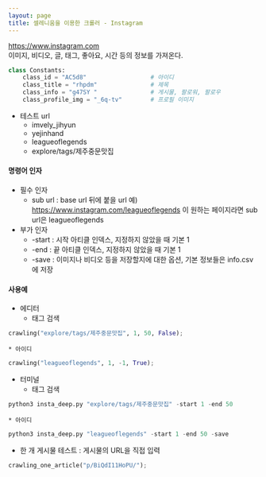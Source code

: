 ```yaml
---
layout: page
title: 셀레니움을 이용한 크롤러 - Instagram
---
```


<https://www.instagram.com>  
이미지, 비디오, 글, 태그, 좋아요, 시간 등의 정보를 가져온다.
```python
class Constants:
    class_id = "AC5d8"                  # 아이디
    class_title = "rhpdm"               # 제목
    class_info = "g47SY "               # 게시물, 팔로워, 팔로우
    class_profile_img = "_6q-tv"        # 프로필 이미지
```
* 테스트 url
    * imvely_jihyun
    * yejinhand
    * leagueoflegends
    * explore/tags/제주중문맛집

#### 명령어 인자
* 필수 인자
    * sub url : base url 뒤에 붙을 url
        예) <https://www.instagram.com/leagueoflegends> 이 원하는 페이지라면 sub url은 leagueoflegends
* 부가 인자
    * -start : 시작 아티클 인덱스, 지정하지 않았을 때 기본 1
    * -end : 끝 아티클 인덱스, 지정하지 않았을 때 기본 1
    * -save : 이미지나 비디오 등을 저장할지에 대한 옵션, 기본 정보들은 info.csv에 저장

#### 사용예
* 에디터
    * 태그 검색
```python
crawling("explore/tags/제주중문맛집", 1, 50, False);
```
    * 아이디
```python
crawling("leagueoflegends", 1, -1, True);
```
* 터미널
    * 태그 검색
```python
python3 insta_deep.py "explore/tags/제주중문맛집" -start 1 -end 50
```
    * 아이디
```python
python3 insta_deep.py "leagueoflegends" -start 1 -end 50 -save
``` 
* 한 개 게시물 테스트 : 게시물의 URL을 직접 입력
```python
crawling_one_article("p/BiQdI11HoPU/");
```